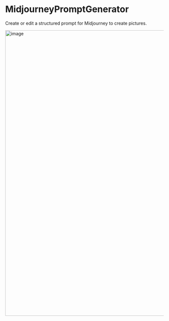 # MidjourneyPromptGenerator

Create or edit a structured prompt for Midjourney to create pictures.

<img width="1166" height="908" alt="image" src="https://github.com/user-attachments/assets/f97be114-1f48-4ccc-96ef-dc1e8729c46c" />
